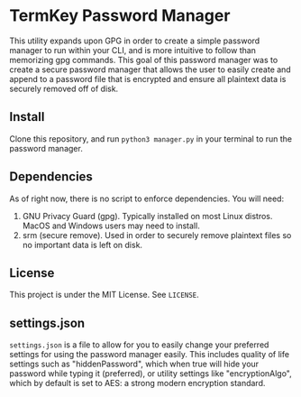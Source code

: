 # TermKey Password Manager
This utility expands upon GPG in order to create a simple password manager to run within your CLI, and is more intuitive to follow than memorizing gpg commands. This goal of this password manager was to create a secure password manager that allows the user to easily create and append to a password file that is encrypted and ensure all plaintext data is securely removed off of disk.

## Install
Clone this repository, and run `python3 manager.py` in your terminal to run the password manager.

## Dependencies
As of right now, there is no script to enforce dependencies. You will need:
1. GNU Privacy Guard (gpg). Typically installed on most Linux distros. MacOS and Windows users may need to install.
2. srm (secure remove). Used in order to securely remove plaintext files so no important data is left on disk.

## License
This project is under the MIT License. See `LICENSE`.

## settings.json
`settings.json` is a file to allow for you to easily change your preferred settings for using the password manager easily. This includes quality of life settings such as "hiddenPassword", which when true will hide your password while typing it (preferred), or utility settings like "encryptionAlgo", which by default is set to AES: a strong modern encryption standard.
